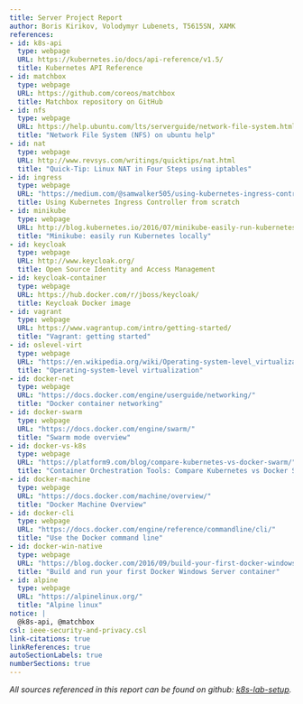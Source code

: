 ```yaml
---
title: Server Project Report
author: Boris Kirikov, Volodymyr Lubenets, T5615SN, XAMK
references:
- id: k8s-api
  type: webpage
  URL: https://kubernetes.io/docs/api-reference/v1.5/
  title: Kubernetes API Reference
- id: matchbox
  type: webpage
  URL: https://github.com/coreos/matchbox
  title: Matchbox repository on GitHub
- id: nfs
  type: webpage
  URL: https://help.ubuntu.com/lts/serverguide/network-file-system.html
  title: "Network File System (NFS) on ubuntu help"
- id: nat
  type: webpage
  URL: http://www.revsys.com/writings/quicktips/nat.html
  title: "Quick-Tip: Linux NAT in Four Steps using iptables"
- id: ingress
  type: webpage
  URL: "https://medium.com/@samwalker505/using-kubernetes-ingress-controller-from-scratch-35faeee8eca"
  title: Using Kubernetes Ingress Controller from scratch
- id: minikube
  type: webpage
  URL: http://blog.kubernetes.io/2016/07/minikube-easily-run-kubernetes-locally.html
  title: "Minikube: easily run Kubernetes locally"
- id: keycloak
  type: webpage
  URL: http://www.keycloak.org/
  title: Open Source Identity and Access Management
- id: keycloak-container
  type: webpage
  URL: https://hub.docker.com/r/jboss/keycloak/
  title: Keycloak Docker image
- id: vagrant
  type: webpage
  URL: https://www.vagrantup.com/intro/getting-started/
  title: "Vagrant: getting started"
- id: oslevel-virt
  type: webpage
  URL: "https://en.wikipedia.org/wiki/Operating-system-level_virtualization"
  title: "Operating-system-level virtualization"
- id: docker-net
  type: webpage
  URL: "https://docs.docker.com/engine/userguide/networking/"
  title: "Docker container networking"
- id: docker-swarm
  type: webpage
  URL: "https://docs.docker.com/engine/swarm/"
  title: "Swarm mode overview"
- id: docker-vs-k8s
  type: webpage
  URL: "https://platform9.com/blog/compare-kubernetes-vs-docker-swarm/"
  title: "Container Orchestration Tools: Compare Kubernetes vs Docker Swarm"
- id: docker-machine
  type: webpage
  URL: "https://docs.docker.com/machine/overview/"
  title: "Docker Machine Overview"
- id: docker-cli
  type: webpage
  URL: "https://docs.docker.com/engine/reference/commandline/cli/"
  title: "Use the Docker command line"
- id: docker-win-native
  type: webpage
  URL: "https://blog.docker.com/2016/09/build-your-first-docker-windows-server-container/"
  title: "Build and run your first Docker Windows Server container"
- id: alpine
  type: webpage
  URL: "https://alpinelinux.org/"
  title: "Alpine linux"
notice: |
  @k8s-api, @matchbox
csl: ieee-security-and-privacy.csl
link-citations: true
linkReferences: true
autoSectionLabels: true
numberSections: true
---
```




_All sources referenced in this report can be found on github: [k8s-lab-setup](https://github.com/kribesk/k8s-lab-setup)._

